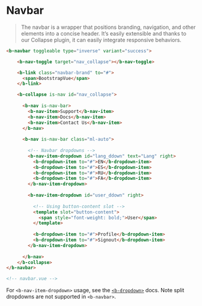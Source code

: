 # Navbar

>  The navbar is a wrapper that positions branding, navigation, and other elements into a concise header.
  It’s easily extensible and thanks to our Collapse plugin, it can easily integrate responsive behaviors.

```html
<b-navbar toggleable type="inverse" variant="success">

    <b-nav-toggle target="nav_collapse"></b-nav-toggle>

    <b-link class="navbar-brand" to="#">
      <span>BootstrapVue</span>
    </b-link>

    <b-collapse is-nav id="nav_collapse">
      
      <b-nav is-nav-bar>
        <b-nav-item>Support</b-nav-item>
        <b-nav-item>Docs</b-nav-item>
        <b-nav-item>Contact Us</b-nav-item>
      </b-nav>
      
      <b-nav is-nav-bar class="ml-auto">
        
        <!-- Navbar dropdowns -->
        <b-nav-item-dropdown id="lang_ddown" text="Lang" right>
          <b-dropdown-item to="#">EN</b-dropdown-item>
          <b-dropdown-item to="#">ES</b-dropdown-item>
          <b-dropdown-item to="#">RU</b-dropdown-item>
          <b-dropdown-item to="#">FA</b-dropdown-item>
        </b-nav-item-dropdown>
        
        <b-nav-item-dropdown id="user_ddown" right>
          
          <!-- Using button-content slot -->
          <template slot="button-content">
            <span style="font-weight: bold;">User</span>
          </template>
          
          <b-dropdown-item to="#">Profile</b-dropdown-item>
          <b-dropdown-item to="#">Signout</b-dropdown-item>
        </b-nav-item-dropdown>
       
      </b-nav>
    </b-collapse>
</b-navbar>

<!-- navbar.vue -->
```

For `<b-nav-item-dropdown>` usage, see the [`<b-dropdown>`](./dropdown) docs.
Note split dropdowns are not supported in `<b-navbar>`.
